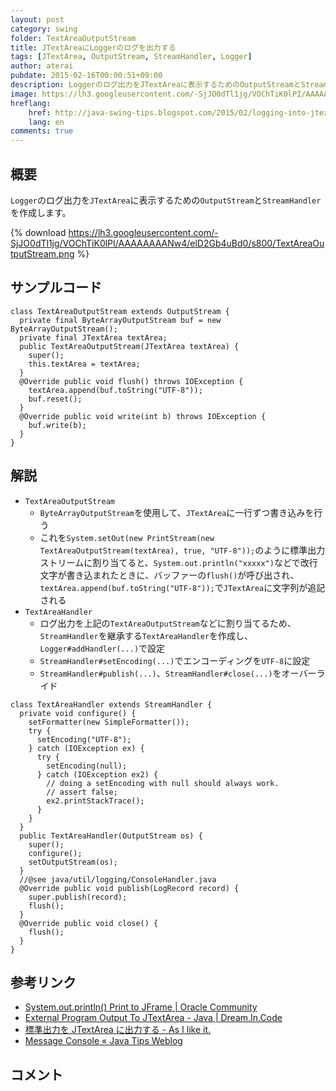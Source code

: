 ```yaml
---
layout: post
category: swing
folder: TextAreaOutputStream
title: JTextAreaにLoggerのログを出力する
tags: [JTextArea, OutputStream, StreamHandler, Logger]
author: aterai
pubdate: 2015-02-16T00:00:51+09:00
description: Loggerのログ出力をJTextAreaに表示するためのOutputStreamとStreamHandlerを作成します。
image: https://lh3.googleusercontent.com/-SjJO0dTl1jg/VOChTiK0lPI/AAAAAAAANw4/elD2Gb4uBd0/s800/TextAreaOutputStream.png
hreflang:
    href: http://java-swing-tips.blogspot.com/2015/02/logging-into-jtextarea.html
    lang: en
comments: true
---
```

## 概要
`Logger`のログ出力を`JTextArea`に表示するための`OutputStream`と`StreamHandler`を作成します。

{% download https://lh3.googleusercontent.com/-SjJO0dTl1jg/VOChTiK0lPI/AAAAAAAANw4/elD2Gb4uBd0/s800/TextAreaOutputStream.png %}

## サンプルコード
<pre class="prettyprint"><code>class TextAreaOutputStream extends OutputStream {
  private final ByteArrayOutputStream buf = new ByteArrayOutputStream();
  private final JTextArea textArea;
  public TextAreaOutputStream(JTextArea textArea) {
    super();
    this.textArea = textArea;
  }
  @Override public void flush() throws IOException {
    textArea.append(buf.toString("UTF-8"));
    buf.reset();
  }
  @Override public void write(int b) throws IOException {
    buf.write(b);
  }
}
</code></pre>

## 解説
- `TextAreaOutputStream`
    - `ByteArrayOutputStream`を使用して、`JTextArea`に一行ずつ書き込みを行う
    - これを`System.setOut(new PrintStream(new TextAreaOutputStream(textArea), true, "UTF-8"));`のように標準出力ストリームに割り当てると、`System.out.println("xxxxx")`などで改行文字が書き込まれたときに、バッファーの`flush()`が呼び出され、`textArea.append(buf.toString("UTF-8"));`で`JTextArea`に文字列が追記される
- `TextAreaHandler`
    - ログ出力を上記の`TextAreaOutputStream`などに割り当てるため、`StreamHandler`を継承する`TextAreaHandler`を作成し、`Logger#addHandler(...)`で設定
    - `StreamHandler#setEncoding(...)`でエンコーディングを`UTF-8`に設定
    - `StreamHandler#publish(...)`、`StreamHandler#close(...)`をオーバーライド

<!-- dummy comment line for breaking list -->

<pre class="prettyprint"><code>class TextAreaHandler extends StreamHandler {
  private void configure() {
    setFormatter(new SimpleFormatter());
    try {
      setEncoding("UTF-8");
    } catch (IOException ex) {
      try {
        setEncoding(null);
      } catch (IOException ex2) {
        // doing a setEncoding with null should always work.
        // assert false;
        ex2.printStackTrace();
      }
    }
  }
  public TextAreaHandler(OutputStream os) {
    super();
    configure();
    setOutputStream(os);
  }
  //@see java/util/logging/ConsoleHandler.java
  @Override public void publish(LogRecord record) {
    super.publish(record);
    flush();
  }
  @Override public void close() {
    flush();
  }
}
</code></pre>

## 参考リンク
- [System.out.println() Print to JFrame | Oracle Community](https://community.oracle.com/thread/1366824)
- [External Program Output To JTextArea - Java | Dream.In.Code](http://www.dreamincode.net/forums/topic/117537-external-program-output-to-jtextarea/)
- [標準出力を JTextArea に出力する - As I like it.](http://d.hatena.ne.jp/altcla/20091029/1256824750)
- [Message Console « Java Tips Weblog](https://tips4java.wordpress.com/2008/11/08/message-console/)

<!-- dummy comment line for breaking list -->

## コメント
